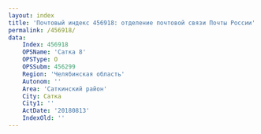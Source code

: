 ```yaml
---
layout: index
title: 'Почтовый индекс 456918: отделение почтовой связи Почты России'
permalink: /456918/
data:
    Index: 456918
    OPSName: 'Сатка 8'
    OPSType: О
    OPSSubm: 456299
    Region: 'Челябинская область'
    Autonom: ''
    Area: 'Саткинский район'
    City: Сатка
    City1: ''
    ActDate: '20180813'
    IndexOld: ''
---
```

